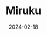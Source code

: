 ---  
layout: startup_page  
title: "Miruku"  
id: "miruku.com"  
permalink: "/mirukumiruku.com02182024/"  
website: "https://www.miruku.com/"  
funding_round: "Pre-Series A"  
funding_amount: "$5M"  
investors: "Motion Capital, Movac, NZVC"  
about: "Miruku is a food tech company using molecular farming technology to create dairy proteins and other molecules from plants. They focus on business-to-business relationships and have developed a proprietary dairy seed system using safflower, offering sustainable and scalable alternatives to traditional dairy production."  
markets: "Food Tech"  
hq: "Palmerston North, New Zealand"  
founded_year: "2020"  
linkedin: "https://nz.linkedin.com/company/mirukultd"  
twitter: ""  
instagram: ""  
facebook: ""  
crunchbase: "https://www.crunchbase.com/organization/miruku-1c91"  
pitchbook: "https://pitchbook.com/profiles/company/493925-14"  

date_display: "18-Feb-2024"  
date: "2024-02-18"

# SEO Optimization  
meta_title: "Miruku - Pre-Series A Funding ($5M)"  
meta_description: "Miruku, Miruku is a food tech company using molecular farming technology to create dairy proteins and other molecules from plants. They focus on business-to-b..."  
meta_keywords: "Miruku, Food Tech, Pre-Series A funding"  
canonical_url: "https://startup.projectstartups.com/mirukumiruku.com02182024/"  
---
